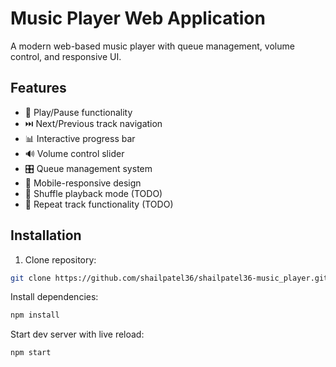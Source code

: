 # Music Player Web Application

A modern web-based music player with queue management, volume control, and responsive UI.

## Features

- 🎵 Play/Pause functionality
- ⏭️ Next/Previous track navigation
- 📊 Interactive progress bar
- 🔊 Volume control slider
- 🎛️ Queue management system
- 📱 Mobile-responsive design
- 🔄 Shuffle playback mode (TODO)
- 🔁 Repeat track functionality (TODO)

## Installation

1. Clone repository:
```bash
git clone https://github.com/shailpatel36/shailpatel36-music_player.git
```

Install dependencies:

```bash
npm install
```
Start dev server with live reload:

```bash
npm start
```
